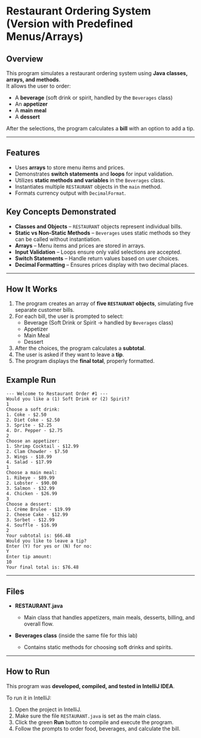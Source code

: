 # Restaurant Ordering System (Version with Predefined Menus/Arrays) 

## Overview  
This program simulates a restaurant ordering system using **Java classes, arrays, and methods**.  
It allows the user to order:  
- A **beverage** (soft drink or spirit, handled by the `Beverages` class)  
- An **appetizer**  
- A **main meal**  
- A **dessert**  

After the selections, the program calculates a **bill** with an option to add a tip.  

---

## Features  
- Uses **arrays** to store menu items and prices.  
- Demonstrates **switch statements** and **loops** for input validation.  
- Utilizes **static methods and variables** in the `Beverages` class.  
- Instantiates multiple `RESTAURANT` objects in the `main` method.  
- Formats currency output with `DecimalFormat`.  

## Key Concepts Demonstrated  
- **Classes and Objects** – `RESTAURANT` objects represent individual bills.  
- **Static vs Non-Static Methods** – `Beverages` uses static methods so they can be called without instantiation.  
- **Arrays** – Menu items and prices are stored in arrays.  
- **Input Validation** – Loops ensure only valid selections are accepted.  
- **Switch Statements** – Handle return values based on user choices.  
- **Decimal Formatting** – Ensures prices display with two decimal places.
---

## How It Works  
1. The program creates an array of **five `RESTAURANT` objects**, simulating five separate customer bills.  
2. For each bill, the user is prompted to select:  
   - Beverage (Soft Drink or Spirit → handled by `Beverages` class)  
   - Appetizer  
   - Main Meal  
   - Dessert  
3. After the choices, the program calculates a **subtotal**.  
4. The user is asked if they want to leave a **tip**.  
5. The program displays the **final total**, properly formatted.  

## Example Run 
```text
--- Welcome to Restaurant Order #1 ---
Would you like a (1) Soft Drink or (2) Spirit?
1
Choose a soft drink:
1. Coke - $2.50
2. Diet Coke - $2.50
3. Sprite - $2.25
4. Dr. Pepper - $2.75
2
Choose an appetizer:
1. Shrimp Cocktail - $12.99
2. Clam Chowder - $7.50
3. Wings - $18.99
4. Salad - $17.99
1
Choose a main meal:
1. Ribeye - $89.99
2. Lobster - $90.00
3. Salmon - $32.99
4. Chicken - $26.99
3
Choose a dessert:
1. Crème Brulee - $19.99
2. Cheese Cake - $12.99
3. Sorbet - $12.99
4. Souffle - $16.99
2
Your subtotal is: $66.48
Would you like to leave a tip?
Enter (Y) for yes or (N) for no:
Y
Enter tip amount:
10
Your final total is: $76.48
```
---
## Files  
- **RESTAURANT.java**  
  - Main class that handles appetizers, main meals, desserts, billing, and overall flow.  

- **Beverages class** (inside the same file for this lab)  
  - Contains static methods for choosing soft drinks and spirits.  
---

  ## How to Run  
This program was **developed, compiled, and tested in IntelliJ IDEA**.  

To run it in IntelliJ:  
1. Open the project in IntelliJ.  
2. Make sure the file `RESTAURANT.java` is set as the main class.  
3. Click the green **Run** button to compile and execute the program.  
4. Follow the prompts to order food, beverages, and calculate the bill.  
